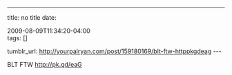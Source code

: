 ---
title: no title
date:

 2009-08-09T11:34:20-04:00  
tags:  []

tumblr_url: http://yourpalryan.com/post/159180169/blt-ftw-httppkgdeag
\-\--

BLT FTW <http://pk.gd/eaG>
